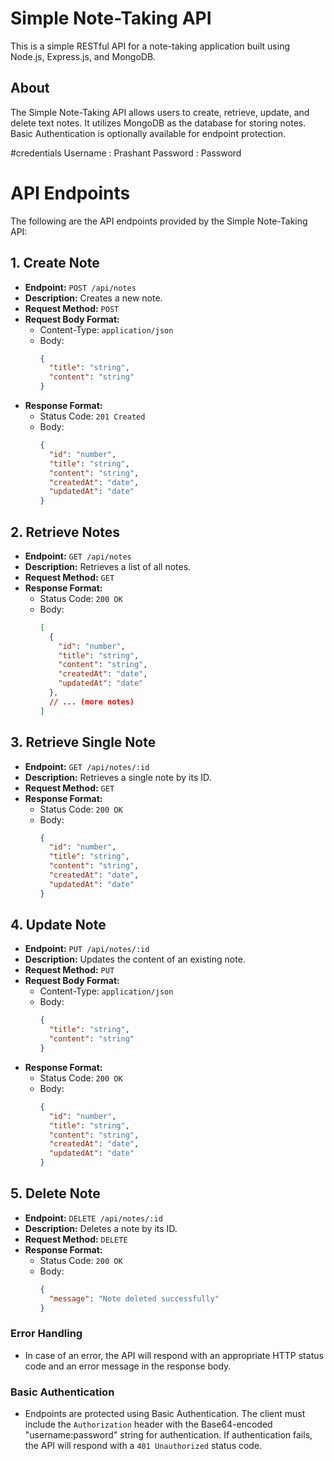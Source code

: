 # Simple Note-Taking API

This is a simple RESTful API for a note-taking application built using Node.js, Express.js, and MongoDB.

## About

The Simple Note-Taking API allows users to create, retrieve, update, and delete text notes. It utilizes MongoDB as the database for storing notes. Basic Authentication is optionally available for endpoint protection.

#credentials
  Username : Prashant
  Password : Password
# API Endpoints

The following are the API endpoints provided by the Simple Note-Taking API:

## 1. Create Note

- **Endpoint:** `POST /api/notes`
- **Description:** Creates a new note.
- **Request Method:** `POST`
- **Request Body Format:**
  - Content-Type: `application/json`
  - Body:
    ```json
    {
      "title": "string",
      "content": "string"
    }
    ```
- **Response Format:**
  - Status Code: `201 Created`
  - Body:
    ```json
    {
      "id": "number",
      "title": "string",
      "content": "string",
      "createdAt": "date",
      "updatedAt": "date"
    }
    ```

## 2. Retrieve Notes

- **Endpoint:** `GET /api/notes`
- **Description:** Retrieves a list of all notes.
- **Request Method:** `GET`
- **Response Format:**
  - Status Code: `200 OK`
  - Body:
    ```json
    [
      {
        "id": "number",
        "title": "string",
        "content": "string",
        "createdAt": "date",
        "updatedAt": "date"
      },
      // ... (more notes)
    ]
    ```

## 3. Retrieve Single Note

- **Endpoint:** `GET /api/notes/:id`
- **Description:** Retrieves a single note by its ID.
- **Request Method:** `GET`
- **Response Format:**
  - Status Code: `200 OK`
  - Body:
    ```json
    {
      "id": "number",
      "title": "string",
      "content": "string",
      "createdAt": "date",
      "updatedAt": "date"
    }
    ```

## 4. Update Note

- **Endpoint:** `PUT /api/notes/:id`
- **Description:** Updates the content of an existing note.
- **Request Method:** `PUT`
- **Request Body Format:**
  - Content-Type: `application/json`
  - Body:
    ```json
    {
      "title": "string",
      "content": "string"
    }
    ```
- **Response Format:**
  - Status Code: `200 OK`
  - Body:
    ```json
    {
      "id": "number",
      "title": "string",
      "content": "string",
      "createdAt": "date",
      "updatedAt": "date"
    }
    ```

## 5. Delete Note

- **Endpoint:** `DELETE /api/notes/:id`
- **Description:** Deletes a note by its ID.
- **Request Method:** `DELETE`
- **Response Format:**
  - Status Code: `200 OK`
  - Body:
    ```json
    {
      "message": "Note deleted successfully"
    }
    ```

### Error Handling

- In case of an error, the API will respond with an appropriate HTTP status code and an error message in the response body.

### Basic Authentication 

- Endpoints are protected using Basic Authentication. The client must include the `Authorization` header with the Base64-encoded "username:password" string for authentication. If authentication fails, the API will respond with a `401 Unauthorized` status code.
